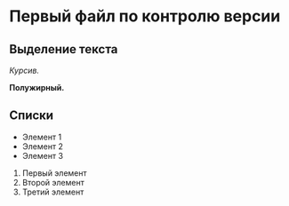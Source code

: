 # Первый файл по контролю версии

## Выделение текста
 
*Курсив.* 

**Полужирный.**

## Списки

* Элемент 1
* Элемент 2
* Элемент 3

1. Первый элемент
2. Второй элемент
3. Третий элемент

               